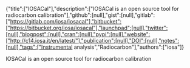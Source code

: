 {"title":["IOSACal"],"description":["IOSACal is an open source tool for radiocarbon calibration"],"github":[null],"gist":[null],"gitlab":["https://gitlab.com/iosa/iosacal"],"bitbucket":["https://bitbucket.org/iosa/iosacal"],"launchpad":[null],"twitter":[null],"blogpost":[null],"cran":[null],"pypi":[null],"website":["http://c14.iosa.it/en/latest/"],"publication":[null],"DOI":[null],"notes":[null],"tags":["Instrumental analysis","Radiocarbon"],"authors":["iosa"]}

IOSACal is an open source tool for radiocarbon calibration